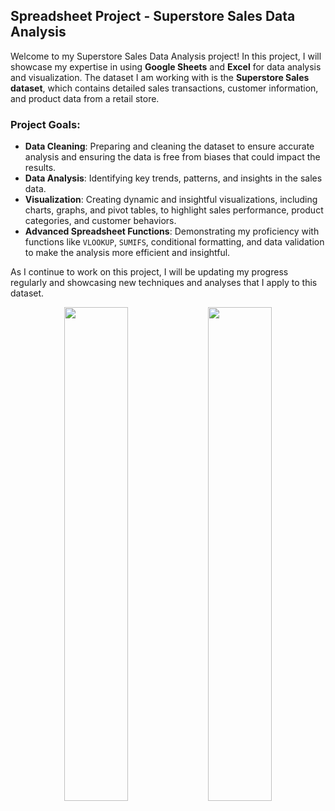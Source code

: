 ## Spreadsheet Project - Superstore Sales Data Analysis

Welcome to my Superstore Sales Data Analysis project! In this project, I will showcase my expertise in using **Google Sheets** and **Excel** for data analysis and visualization. The dataset I am working with is the **Superstore Sales dataset**, which contains detailed sales transactions, customer information, and product data from a retail store.

### Project Goals:

- **Data Cleaning**: Preparing and cleaning the dataset to ensure accurate analysis and ensuring the data is free from biases that could impact the results.
- **Data Analysis**: Identifying key trends, patterns, and insights in the sales data.
- **Visualization**: Creating dynamic and insightful visualizations, including charts, graphs, and pivot tables, to highlight sales performance, product categories, and customer behaviors.
- **Advanced Spreadsheet Functions**: Demonstrating my proficiency with functions like `VLOOKUP`, `SUMIFS`, conditional formatting, and data validation to make the analysis more efficient and insightful.

As I continue to work on this project, I will be updating my progress regularly and showcasing new techniques and analyses that I apply to this dataset.


<p align="center">
  <img src="https://github.com/user-attachments/assets/8304d106-8326-4c24-a52f-36417ff1a6b3" width="45%" />
  <img src="https://github.com/user-attachments/assets/ac146db0-dd0c-4123-8325-ffc0b5fa51a3" width="45%" />
</p>
